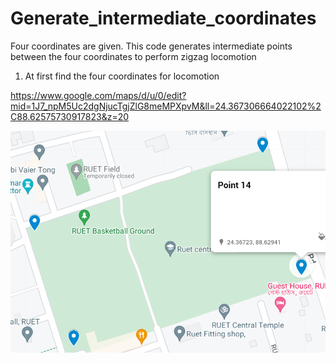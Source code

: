 # Generate_intermediate_coordinates
Four coordinates are given. This code generates intermediate points between the four coordinates to perform zigzag locomotion 

1.	At first find the four coordinates for locomotion

https://www.google.com/maps/d/u/0/edit?mid=1J7_npM5Uc2dgNjucTgjZlG8meMPXpvM&ll=24.367306664022102%2C88.62575730917823&z=20

![1](https://github.com/ArifAnik/Generate_intermediate_coordinates/blob/main/pictures/1.png)
